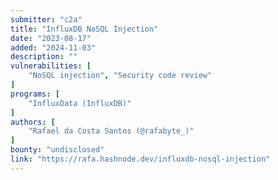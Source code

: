 ```yaml
---
submitter: "c2a"
title: "InfluxDB NoSQL Injection"
date: "2023-08-17"
added: "2024-11-03"
description: ""
vulnerabilities: [
    "NoSQL injection", "Security code review"
]
programs: [
    "InfluxData (InfluxDB)"
]
authors: [
    "Rafael da Costa Santos (@rafabyte_)"
]
bounty: "undisclosed"
link: "https://rafa.hashnode.dev/influxdb-nosql-injection"
---
```




